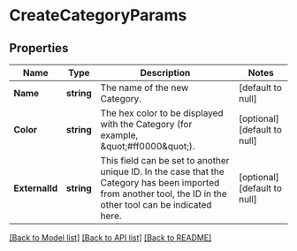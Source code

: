 # CreateCategoryParams

## Properties
Name | Type | Description | Notes
------------ | ------------- | ------------- | -------------
**Name** | **string** | The name of the new Category. | [default to null]
**Color** | **string** | The hex color to be displayed with the Category (for example, \&quot;#ff0000\&quot;). | [optional] [default to null]
**ExternalId** | **string** | This field can be set to another unique ID. In the case that the Category has been imported from another tool, the ID in the other tool can be indicated here. | [optional] [default to null]

[[Back to Model list]](../README.md#documentation-for-models) [[Back to API list]](../README.md#documentation-for-api-endpoints) [[Back to README]](../README.md)

